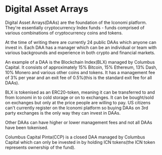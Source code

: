 # Digital Asset Arrays
Digital Asset Arrays(DAAs) are the foundation of the Iconomi platform. They're essentially cryptocurrency Index funds - funds comprised of various combinations of cryptocurrency coins and tokens.

At the time of writing there are currently 24 public DAAs which anyone can invest in. Each DAA has a manager which can be an individual or team with various backgrounds and experience in both crypto and financial markets. 

An example of a DAA is the Blockchain Index(BLX) managed by Columbus Capital. It consists of approximately 15% Bitcoin, 15% Ethereum, 13% Dash, 10% Monero and various other coins and tokens. It has a management fee of 3% per year and an exit fee of 0.5%(this is the standard exit fee for all DAAs). 

BLX is tokenised as an ERC20-token, meaning it can be transferred to and from Iconomi in to cold storage or on to exchanges. It can be bought/sold on exchanges but only at the price people are willing to pay. US citizens can't currently register on the Iconomi platform so buying DAAs on 3rd party exchanges is the only way they can invest in DAAs. 

Other DAAs can have higher or lower management fees and not all DAAs have been tokenised.

Columbus Capital Pinta(CCP) is a closed DAA managed by Columbus Capital which can only be invested in by holding ICN tokens(the ICN token represents ownership of the fund).
